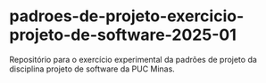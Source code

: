 # padroes-de-projeto-exercicio-projeto-de-software-2025-01
Repositório para o exercício experimental da padrões de projeto da disciplina projeto de software da PUC Minas.
